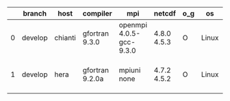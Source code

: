 |    | branch   | host    | compiler        | mpi                     | netcdf      | o_g   | os    | build   |   u_pass |   u_fail |   s_pass |   s_fail |   e_pass |   e_fail |   nuopc_pass |   nuopc_fail | artifacts_hash                                                                                                                                                      | modified                  |
|----|----------|---------|-----------------|-------------------------|-------------|-------|-------|---------|----------|----------|----------|----------|----------|----------|--------------|--------------|---------------------------------------------------------------------------------------------------------------------------------------------------------------------|---------------------------|
|  0 | develop  | chianti | gfortran 9.3.0  | openmpi 4.0.5-gcc-9.3.0 | 4.8.0 4.5.3 | O     | Linux | pass    |    13661 |        0 |       49 |        0 |       80 |        0 |           50 |            0 | [artifacts](https://github.com/esmf-org/esmf-test-artifacts/tree/ded4dfab485a812336a9aac974dab9784dff9a1c/develop/chianti/gfortran/9.3.0/O/openmpi/4.0.5-gcc-9.3.0) | 2022-04-13 01:54:43 -0400 |
|  1 | develop  | hera    | gfortran 9.2.0a | mpiuni none             | 4.7.2 4.5.2 | O     | Linux | pass    |    12124 |       11 |        8 |        0 |       43 |        0 |            0 |           50 | [artifacts](https://github.com/esmf-org/esmf-test-artifacts/tree/38a54b0a43b472819c1ac6dac6577d822e4c661b/develop/hera/gfortran/9.2.0a/O/mpiuni/none)               | 2022-04-13 06:16:56 +0000 |